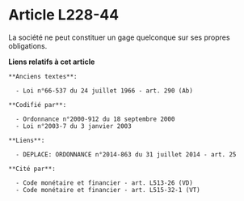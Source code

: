 # Article L228-44

La société ne peut constituer un gage quelconque sur ses propres obligations.

**Liens relatifs à cet article**

	**Anciens textes**:

	  - Loi n°66-537 du 24 juillet 1966 - art. 290 (Ab)

	**Codifié par**:

	  - Ordonnance n°2000-912 du 18 septembre 2000
	  - Loi n°2003-7 du 3 janvier 2003

	**Liens**:

	  - DEPLACE: ORDONNANCE n°2014-863 du 31 juillet 2014 - art. 25

	**Cité par**:

	  - Code monétaire et financier - art. L513-26 (VD)
	  - Code monétaire et financier - art. L515-32-1 (VT)
